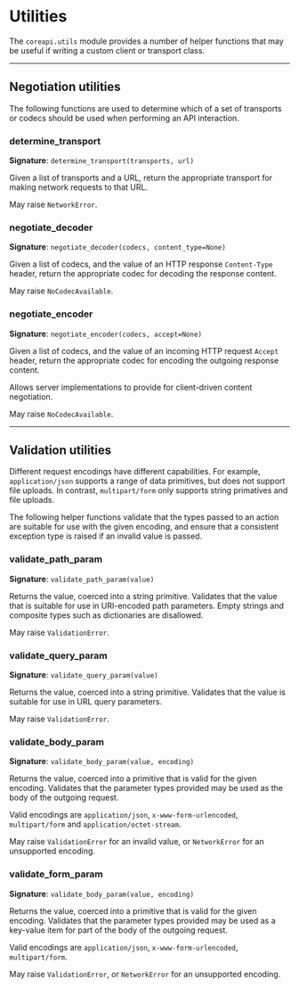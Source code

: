 # Utilities

The `coreapi.utils` module provides a number of helper functions that
may be useful if writing a custom client or transport class.

---

## Negotiation utilities

The following functions are used to determine which of a set of transports
or codecs should be used when performing an API interaction.

### determine_transport

**Signature**: `determine_transport(transports, url)`

Given a list of transports and a URL, return the appropriate transport for
making network requests to that URL.

May raise `NetworkError`.

### negotiate_decoder

**Signature**: `negotiate_decoder(codecs, content_type=None)`

Given a list of codecs, and the value of an HTTP response `Content-Type` header,
return the appropriate codec for decoding the response content.

May raise `NoCodecAvailable`.

### negotiate_encoder

**Signature**: `negotiate_encoder(codecs, accept=None)`

Given a list of codecs, and the value of an incoming HTTP request `Accept`
header, return the appropriate codec for encoding the outgoing response content.

Allows server implementations to provide for client-driven content negotiation.

May raise `NoCodecAvailable`.

---

## Validation utilities

Different request encodings have different capabilities. For example, `application/json`
supports a range of data primitives, but does not support file uploads. In contrast,
`multipart/form` only supports string primatives and file uploads.

The following helper functions validate that the types passed to an action are suitable
for use with the given encoding, and ensure that a consistent exception type is raised
if an invalid value is passed.

### validate_path_param

**Signature**: `validate_path_param(value)`

Returns the value, coerced into a string primitive. Validates that the value that is suitable for use in URI-encoded path parameters. Empty strings and composite types such as dictionaries are disallowed.

May raise `ValidationError`.

### validate_query_param

**Signature**: `validate_query_param(value)`

Returns the value, coerced into a string primitive. Validates that the value is suitable for use in URL query parameters.

May raise `ValidationError`.

### validate_body_param

**Signature**: `validate_body_param(value, encoding)`

Returns the value, coerced into a primitive that is valid for the given encoding. Validates that the parameter types provided may be used as the body of the outgoing request.

Valid encodings are `application/json`, `x-www-form-urlencoded`, `multipart/form` and `application/octet-stream`.

May raise `ValidationError` for an invalid value, or `NetworkError` for an unsupported encoding.

### validate_form_param

**Signature**: `validate_body_param(value, encoding)`

Returns the value, coerced into a primitive that is valid for the given encoding. Validates that the parameter types provided may be used as a key-value item for part of the body of the outgoing request.

Valid encodings are `application/json`, `x-www-form-urlencoded`, `multipart/form`.

May raise `ValidationError`, or `NetworkError` for an unsupported encoding.
